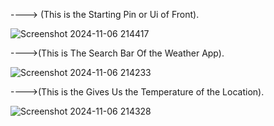 ---->  (This is the Starting Pin or Ui of Front).


![Screenshot 2024-11-06 214417](https://github.com/user-attachments/assets/4ff32050-2962-445a-875e-e5ebead77a9e)



---->(This is The Search Bar Of the Weather App).


![Screenshot 2024-11-06 214233](https://github.com/user-attachments/assets/9c40fc0f-f7df-4863-9c10-ecf697e4f376)



---->(This is the Gives Us the Temperature of the Location).


![Screenshot 2024-11-06 214328](https://github.com/user-attachments/assets/b5c5a4fd-432e-406f-a388-957db659fb67)



